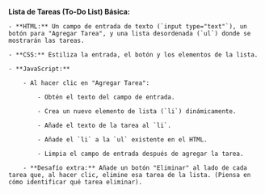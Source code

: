**Lista de Tareas (To-Do List) Básica:**

    - **HTML:** Un campo de entrada de texto (`input type="text"`), un botón para "Agregar Tarea", y una lista desordenada (`ul`) donde se mostrarán las tareas.

    - **CSS:** Estiliza la entrada, el botón y los elementos de la lista.

    - **JavaScript:**

        - Al hacer clic en "Agregar Tarea":

            - Obtén el texto del campo de entrada.

            - Crea un nuevo elemento de lista (`li`) dinámicamente.

            - Añade el texto de la tarea al `li`.

            - Añade el `li` a la `ul` existente en el HTML.

            - Limpia el campo de entrada después de agregar la tarea.

        - **Desafío extra:** Añade un botón "Eliminar" al lado de cada tarea que, al hacer clic, elimine esa tarea de la lista. (Piensa en cómo identificar qué tarea eliminar).